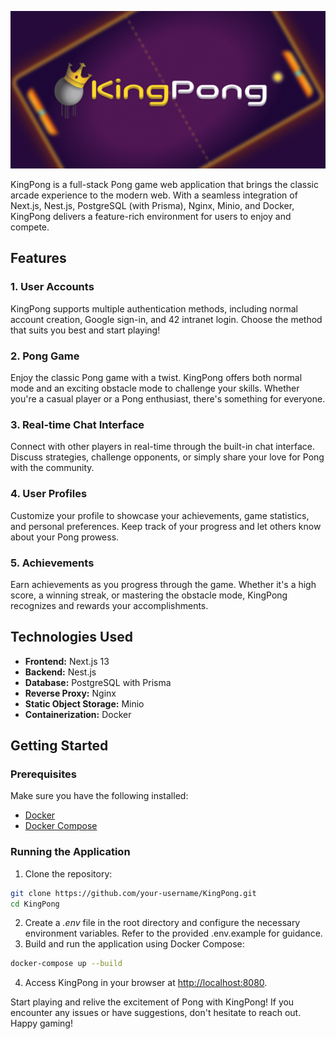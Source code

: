 ![Webserv Banner](doc/img/kingpong-banner.png)

KingPong is a full-stack Pong game web application that brings the classic arcade experience to the modern web. With a seamless integration of Next.js, Nest.js, PostgreSQL (with Prisma), Nginx, Minio, and Docker, KingPong delivers a feature-rich environment for users to enjoy and compete.

## Features

### 1. User Accounts
KingPong supports multiple authentication methods, including normal account creation, Google sign-in, and 42 intranet login. Choose the method that suits you best and start playing!

### 2. Pong Game
Enjoy the classic Pong game with a twist. KingPong offers both normal mode and an exciting obstacle mode to challenge your skills. Whether you're a casual player or a Pong enthusiast, there's something for everyone.

### 3. Real-time Chat Interface
Connect with other players in real-time through the built-in chat interface. Discuss strategies, challenge opponents, or simply share your love for Pong with the community.

### 4. User Profiles
Customize your profile to showcase your achievements, game statistics, and personal preferences. Keep track of your progress and let others know about your Pong prowess.

### 5. Achievements
Earn achievements as you progress through the game. Whether it's a high score, a winning streak, or mastering the obstacle mode, KingPong recognizes and rewards your accomplishments.

## Technologies Used

- **Frontend:** Next.js 13
- **Backend:** Nest.js
- **Database:** PostgreSQL with Prisma
- **Reverse Proxy:** Nginx
- **Static Object Storage:** Minio
- **Containerization:** Docker

## Getting Started

### Prerequisites

Make sure you have the following installed:

- [Docker](https://www.docker.com/get-started)
- [Docker Compose](https://docs.docker.com/compose/install/)

### Running the Application

1. Clone the repository:

```bash
git clone https://github.com/your-username/KingPong.git
cd KingPong
```
2. Create a *.env* file in the root directory and configure the necessary environment variables. Refer to the provided .env.example for guidance.
3. Build and run the application using Docker Compose:

```bash
docker-compose up --build
```
4. Access KingPong in your browser at [http://localhost:8080](http://localhost:8080).

Start playing and relive the excitement of Pong with KingPong! If you encounter any issues or have suggestions, don't hesitate to reach out. Happy gaming!
